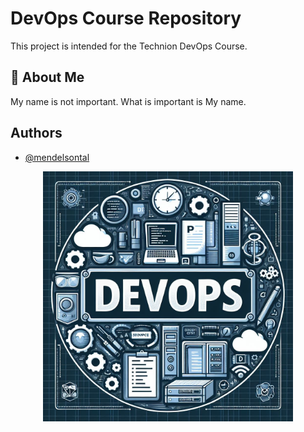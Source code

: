 
# DevOps Course Repository

This project is intended for the Technion DevOps Course.


## 🚀 About Me
My name is not important. What is important is My name.

## Authors

- [@mendelsontal](https://www.github.com/mendelsontal)

<div align="center">
  <img src="https://github.com/mendelsontal/devops_course/blob/main/DevOps.jpg" alt="Logo" width="400"/>
</div>

